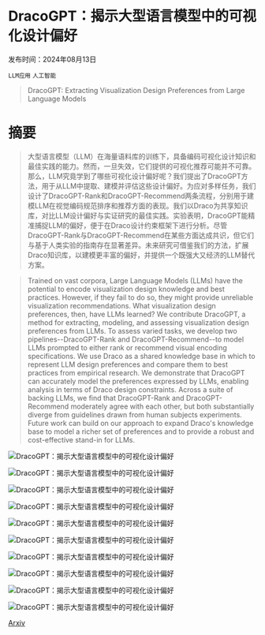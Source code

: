 # DracoGPT：揭示大型语言模型中的可视化设计偏好

发布时间：2024年08月13日

`LLM应用` `人工智能`

> DracoGPT: Extracting Visualization Design Preferences from Large Language Models

# 摘要

> 大型语言模型（LLM）在海量语料库的训练下，具备编码可视化设计知识和最佳实践的能力。然而，一旦失效，它们提供的可视化推荐可能并不可靠。那么，LLM究竟学到了哪些可视化设计偏好呢？我们提出了DracoGPT方法，用于从LLM中提取、建模并评估这些设计偏好。为应对多样任务，我们设计了DracoGPT-Rank和DracoGPT-Recommend两条流程，分别用于建模LLM在视觉编码规范排序和推荐方面的表现。我们以Draco为共享知识库，对比LLM设计偏好与实证研究的最佳实践。实验表明，DracoGPT能精准捕捉LLM的偏好，便于在Draco设计约束框架下进行分析。尽管DracoGPT-Rank与DracoGPT-Recommend在某些方面达成共识，但它们与基于人类实验的指南存在显著差异。未来研究可借鉴我们的方法，扩展Draco知识库，以建模更丰富的偏好，并提供一个既强大又经济的LLM替代方案。

> Trained on vast corpora, Large Language Models (LLMs) have the potential to encode visualization design knowledge and best practices. However, if they fail to do so, they might provide unreliable visualization recommendations. What visualization design preferences, then, have LLMs learned? We contribute DracoGPT, a method for extracting, modeling, and assessing visualization design preferences from LLMs. To assess varied tasks, we develop two pipelines--DracoGPT-Rank and DracoGPT-Recommend--to model LLMs prompted to either rank or recommend visual encoding specifications. We use Draco as a shared knowledge base in which to represent LLM design preferences and compare them to best practices from empirical research. We demonstrate that DracoGPT can accurately model the preferences expressed by LLMs, enabling analysis in terms of Draco design constraints. Across a suite of backing LLMs, we find that DracoGPT-Rank and DracoGPT-Recommend moderately agree with each other, but both substantially diverge from guidelines drawn from human subjects experiments. Future work can build on our approach to expand Draco's knowledge base to model a richer set of preferences and to provide a robust and cost-effective stand-in for LLMs.

![DracoGPT：揭示大型语言模型中的可视化设计偏好](../../../paper_images/2408.06845/x1.png)

![DracoGPT：揭示大型语言模型中的可视化设计偏好](../../../paper_images/2408.06845/x2.png)

![DracoGPT：揭示大型语言模型中的可视化设计偏好](../../../paper_images/2408.06845/x3.png)

![DracoGPT：揭示大型语言模型中的可视化设计偏好](../../../paper_images/2408.06845/x4.png)

![DracoGPT：揭示大型语言模型中的可视化设计偏好](../../../paper_images/2408.06845/x5.png)

![DracoGPT：揭示大型语言模型中的可视化设计偏好](../../../paper_images/2408.06845/x6.png)

![DracoGPT：揭示大型语言模型中的可视化设计偏好](../../../paper_images/2408.06845/x7.png)

![DracoGPT：揭示大型语言模型中的可视化设计偏好](../../../paper_images/2408.06845/x8.png)

![DracoGPT：揭示大型语言模型中的可视化设计偏好](../../../paper_images/2408.06845/x9.png)

![DracoGPT：揭示大型语言模型中的可视化设计偏好](../../../paper_images/2408.06845/x10.png)

[Arxiv](https://arxiv.org/abs/2408.06845)